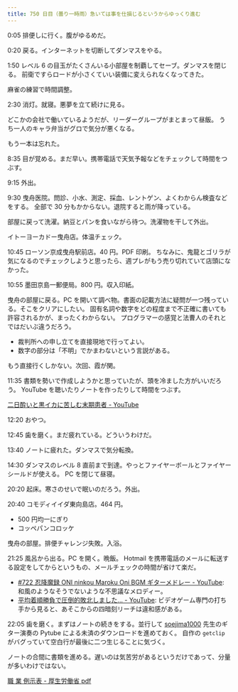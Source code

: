 ```yaml
---
title: 750 日目（曇り一時雨）急いては事を仕損じるというからゆっくり進む
---
```


0:05 排便しに行く。腹がゆるめだ。

0:20 戻る。インターネットを切断してダンマスをやる。

1:50 レベル 6 の目玉がたくさんいる小部屋を制覇してセーブ。ダンマスを閉じる。
前衛ですらロードが小さくていい装備に変えられなくなってきた。

麻雀の練習で時間調整。

2:30 消灯。就寝。悪夢を立て続けに見る。

どこかの会社で働いているようだが、リーダーグループがまとまって昼飯。
うち一人のキャラ弁当がグロで気分が悪くなる。

もう一本は忘れた。

8:35 目が覚める。まだ早い。携帯電話で天気予報などをチェックして時間をつぶす。

9:15 外出。

9:30 曳舟医院。問診、小水、測定、採血、レントゲン、よくわからん検査などをする。
全部で 30 分もかからない。退院すると雨が降っている。

部屋に戻って洗濯。納豆とパンを食いながら待つ。洗濯物を干して外出。

イトーヨーカドー曳舟店。体温チェック。

10:45 ローソン京成曳舟駅前店。40 円。PDF 印刷。
ちなみに、鬼龍とゴリラが気になるのでチェックしようと思ったら、週プレがもう売り切れていて店頭になかった。

10:55 墨田京島一郵便局。800 円。収入印紙。

曳舟の部屋に戻る。PC を開いて調べ物。書面の記載方法に疑問が一つ残っている。そこをクリアにしたい。
固有名詞や数字をどの程度まで不正確に書いても許容されるかが、まったくわからない。
プログラマーの感覚と法曹人のそれとではだいぶ違うだろう。

* 裁判所への申し立てを直接現地で行ってよい。
* 数字の部分は「不明」でかまわないという言説がある。

もう直接行くしかない。次回、霞が関。

11:35 書類を勢いで作成しようかと思っていたが、頭を冷ました方がいいだろう。
YouTube を聴いたりノートを作ったりして時間をつぶす。 

[二日酔いと黒イカに苦しむ末期患者 - YouTube](https://www.youtube.com/watch?v=YCeNMvoDMqw)

12:20 おやつ。

12:45 歯を磨く。まだ疲れている。どういうわけだ。

13:40 ノートに疲れた。ダンマスで気分転換。

14:30 ダンマスのレベル 8 直前まで到達。やっとファイヤーボールとファイヤーシールドが使える。
PC を閉じて昼寝。

20:20 起床。寒さのせいで眠いのだろう。外出。

20:40 コモディイイダ東向島店。464 円。

* 500 円均一にぎり
* コッペパンコロッケ

曳舟の部屋。排便チャレンジ失敗。入浴。

21:25 風呂から出る。PC を開く。晩飯。
Hotmail を携帯電話のメールに転送する設定をしてからというもの、メールチェックの時間が省けて楽だ。

* [&#x23;722 忍降魔録 ONI ninkou Maroku Oni BGM ギターメドレー - YouTube](https://www.youtube.com/watch?v=c9lHrXGF5M8):
  和風のようなそうでないような不思議なメロディー。
* [平均着順勝負で圧倒的敗北しました… - YouTube](https://www.youtube.com/watch?v=JBqYcDto7IA):
  ビデオゲーム専門の打ち手から見ると、あそこからの四暗刻リーチは違和感がある。

22:05 歯を磨く。まずはノートの続きをする。並行して [soejima1000] 先生のギター演奏の
Pytube による未済のダウンロードを進めておく。
自作の `getclip` がバグっていて空白行が最後に二つ生じることに気づく。

ノートの合間に書類を進める。遅いのは気苦労があるというだけであって、分量が多いわけではない。

[soejima1000]: https://www.youtube.com/user/soejima1000/videos
[職 業 例示表 - 厚生労働省 pdf](https://www.mhlw.go.jp/toukei/list/pdf/135-6-reizihyo.pdf)
